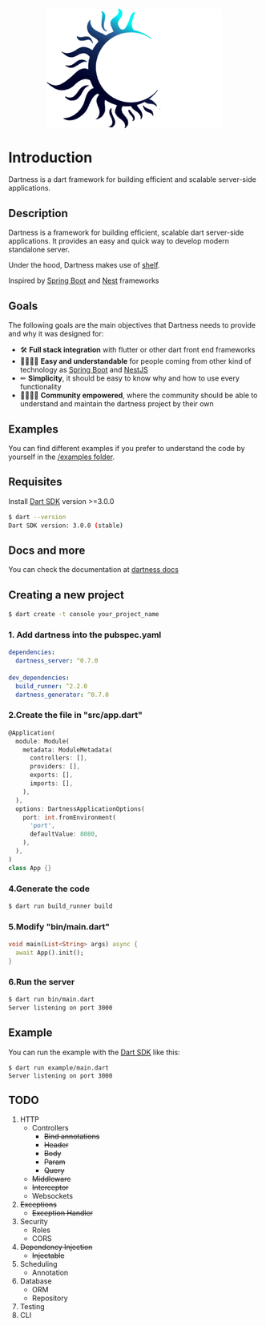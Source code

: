 <p align="center">
  <img src="https://raw.githubusercontent.com/RicardoRB/dartness/master/dartness_logo_small.png" width="350" alt="Dartness"/>
<br>

# Introduction

Dartness is a dart framework for building efficient and scalable server-side applications.

## Description

Dartness is a framework for building efficient, scalable dart server-side applications. It provides an easy and quick
way to develop modern standalone server.

Under the hood, Dartness makes use of [shelf](https://github.com/dart-lang/shelf).

Inspired by [Spring Boot](https://github.com/spring-projects/spring-boot) and [Nest](https://github.com/nestjs/nest)
frameworks

## Goals

The following goals are the main objectives that Dartness needs to provide and why it was designed for:

* 🛠 **Full stack integration** with flutter or other dart front end frameworks
* 🤹‍♀️🤹‍♂️ **Easy and understandable** for people coming from other kind of technology
  as [Spring Boot](https://github.com/spring-projects/spring-boot) and [NestJS](https://github.com/nestjs/nest)
* ✏ **Simplicity**, it should be easy to know why and how to use every functionality
* 👨‍💻👩‍💻 **Community empowered**, where the community should be able to understand and maintain the dartness project by
  their own

## Examples

You can find different examples if you prefer to understand the code by yourself in
the [/examples folder](https://github.com/RicardoRB/dartness/tree/master/examples).

## Requisites

Install [Dart SDK](https://dart.dev/get-dart) version >=3.0.0

```bash
$ dart --version            
Dart SDK version: 3.0.0 (stable)
```

## Docs and more

You can check the documentation at [dartness docs](https://ricardorb.github.io/dartness/)

## Creating a new project

```bash
$ dart create -t console your_project_name
```

### 1. Add dartness into the pubspec.yaml

```yaml
dependencies:
  dartness_server: ^0.7.0

dev_dependencies:
  build_runner: ^2.2.0
  dartness_generator: ^0.7.0
```


### 2.Create the file in "src/app.dart"

```dart
@Application(
  module: Module(
    metadata: ModuleMetadata(
      controllers: [],
      providers: [],
      exports: [],
      imports: [],
    ),
  ),
  options: DartnessApplicationOptions(
    port: int.fromEnvironment(
      'port',
      defaultValue: 8080,
    ),
  ),
)
class App {}
```

### 4.Generate the code

```bash
$ dart run build_runner build
```

### 5.Modify "bin/main.dart"
```dart
void main(List<String> args) async {
  await App().init();
}
```

### 6.Run the server

```bash
$ dart run bin/main.dart
Server listening on port 3000
```

## Example

You can run the example with the [Dart SDK](https://dart.dev/get-dart)
like this:

```
$ dart run example/main.dart
Server listening on port 3000
```

## TODO

1. HTTP
   - Controllers
      - <del>Bind annotations</del>
      - <del>Header</del>
      - <del>Body</del>
      - <del>Param</del>
      - <del>Query</del>
   - <del>Middleware</del>
   - <del>Interceptor</del>
   - Websockets
2. <del>Exceptions</del>
   - <del>Exception Handler</del>
3. Security
   - Roles
   - CORS
4. <del>Dependency Injection</del>
   - <del>Injectable</del>
5. Scheduling
   - Annotation
6. Database
   - ORM
   - Repository
7. Testing
8. CLI
